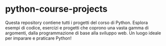 # python-course-projects
Questa repository contiene tutti i progetti del corso di Python. Esplora esempi di codice, esercizi e progetti che coprono una vasta gamma di argomenti, dalla programmazione di base alla sviluppo web. Un luogo ideale per imparare e praticare Python!
